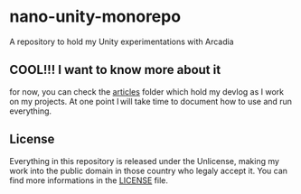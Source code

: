 # nano-unity-monorepo
A repository to hold my Unity experimentations with Arcadia

## COOL!!! I want to know more about it
for now, you can check the [articles](articles/00-index.md)
folder which hold my devlog as I work on my projects. At one
point I will take time to document how to use and run
everything.

## License
Everything in this repository is released under the Unlicense,
making my work into the public domain in those country who
legaly accept it. You can find more informations in the
[LICENSE](LICENSE) file.
